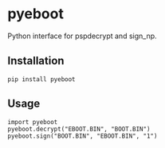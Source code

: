 # pyeboot
Python interface for pspdecrypt and sign_np.

## Installation
`pip install pyeboot`

## Usage
```
import pyeboot
pyeboot.decrypt("EBOOT.BIN", "BOOT.BIN")
pyeboot.sign("BOOT.BIN", "EBOOT.BIN", "1")
```
